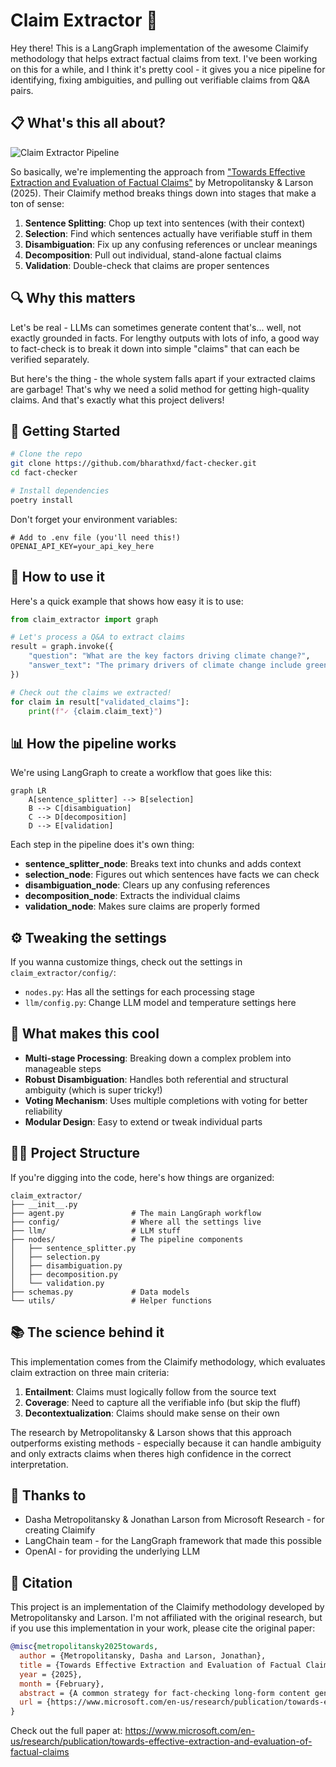 # Claim Extractor 🔎

Hey there! This is a LangGraph implementation of the awesome Claimify methodology that helps extract factual claims from text. I've been working on this for a while, and I think it's pretty cool - it gives you a nice pipeline for identifying, fixing ambiguities, and pulling out verifiable claims from Q&A pairs.

## 📋 What's this all about?

![Claim Extractor Pipeline](https://cloud.imbharath.com/claim-extractor.svg)

So basically, we're implementing the approach from ["Towards Effective Extraction and Evaluation of Factual Claims"](https://arxiv.org/abs/2502.10855) by Metropolitansky & Larson (2025). Their Claimify method breaks things down into stages that make a ton of sense:

1. **Sentence Splitting**: Chop up text into sentences (with their context)
2. **Selection**: Find which sentences actually have verifiable stuff in them
3. **Disambiguation**: Fix up any confusing references or unclear meanings
4. **Decomposition**: Pull out individual, stand-alone factual claims
5. **Validation**: Double-check that claims are proper sentences

## 🔍 Why this matters

Let's be real - LLMs can sometimes generate content that's... well, not exactly grounded in facts. For lengthy outputs with lots of info, a good way to fact-check is to break it down into simple "claims" that can each be verified separately.

But here's the thing - the whole system falls apart if your extracted claims are garbage! That's why we need a solid method for getting high-quality claims. And that's exactly what this project delivers!

## 🚀 Getting Started

```bash
# Clone the repo
git clone https://github.com/bharathxd/fact-checker.git
cd fact-checker

# Install dependencies
poetry install
```

Don't forget your environment variables:

```
# Add to .env file (you'll need this!)
OPENAI_API_KEY=your_api_key_here
```

## 📝 How to use it

Here's a quick example that shows how easy it is to use:

```python
from claim_extractor import graph

# Let's process a Q&A to extract claims
result = graph.invoke({
    "question": "What are the key factors driving climate change?",
    "answer_text": "The primary drivers of climate change include greenhouse gas emissions from burning fossil fuels, deforestation, and industrial processes. The IPCC report indicates that human activities have caused approximately 1.0°C of global warming above pre-industrial levels."
})

# Check out the claims we extracted!
for claim in result["validated_claims"]:
    print(f"✓ {claim.claim_text}")
```

## 📊 How the pipeline works

We're using LangGraph to create a workflow that goes like this:

```mermaid
graph LR
    A[sentence_splitter] --> B[selection]
    B --> C[disambiguation]
    C --> D[decomposition]
    D --> E[validation]
```

Each step in the pipeline does it's own thing:

- **sentence_splitter_node**: Breaks text into chunks and adds context
- **selection_node**: Figures out which sentences have facts we can check
- **disambiguation_node**: Clears up any confusing references
- **decomposition_node**: Extracts the individual claims
- **validation_node**: Makes sure claims are properly formed

## ⚙️ Tweaking the settings

If you wanna customize things, check out the settings in `claim_extractor/config/`:

- `nodes.py`: Has all the settings for each processing stage
- `llm/config.py`: Change LLM model and temperature settings here

## 🔬 What makes this cool

- **Multi-stage Processing**: Breaking down a complex problem into manageable steps
- **Robust Disambiguation**: Handles both referential and structural ambiguity (which is super tricky!)
- **Voting Mechanism**: Uses multiple completions with voting for better reliability
- **Modular Design**: Easy to extend or tweak individual parts

## 👨‍💻 Project Structure

If you're digging into the code, here's how things are organized:

```
claim_extractor/
├── __init__.py
├── agent.py               # The main LangGraph workflow
├── config/                # Where all the settings live
├── llm/                   # LLM stuff
├── nodes/                 # The pipeline components
│   ├── sentence_splitter.py
│   ├── selection.py
│   ├── disambiguation.py
│   ├── decomposition.py
│   └── validation.py
├── schemas.py             # Data models
└── utils/                 # Helper functions
```

## 📚 The science behind it

This implementation comes from the Claimify methodology, which evaluates claim extraction on three main criteria:

1. **Entailment**: Claims must logically follow from the source text
2. **Coverage**: Need to capture all the verifiable info (but skip the fluff)
3. **Decontextualization**: Claims should make sense on their own

The research by Metropolitansky & Larson shows that this approach outperforms existing methods - especially because it can handle ambiguity and only extracts claims when theres high confidence in the correct interpretation.

## 🙏 Thanks to

- Dasha Metropolitansky & Jonathan Larson from Microsoft Research - for creating Claimify
- LangChain team - for the LangGraph framework that made this possible
- OpenAI - for providing the underlying LLM

## 💬 Citation

This project is an implementation of the Claimify methodology developed by Metropolitansky and Larson. I'm not affiliated with the original research, but if you use this implementation in your work, please cite the original paper:

```bibtex
@misc{metropolitansky2025towards,
  author = {Metropolitansky, Dasha and Larson, Jonathan},
  title = {Towards Effective Extraction and Evaluation of Factual Claims},
  year = {2025},
  month = {February},
  abstract = {A common strategy for fact-checking long-form content generated by Large Language Models (LLMs) is extracting simple claims that can be verified independently. Since inaccurate or incomplete claims compromise fact-checking results, ensuring claim quality is critical. However, the lack of a standardized evaluation framework impedes assessment and comparison of claim extraction methods. To address this gap, we propose a framework for evaluating claim extraction in the context of fact-checking along with automated, scalable, and replicable methods for applying this framework, including novel approaches for measuring coverage and decontextualization. We also introduce Claimify, an LLM-based claim extraction method, and demonstrate that it outperforms existing methods under our evaluation framework. A key feature of Claimify is its ability to handle ambiguity and extract claims only when there is high confidence in the correct interpretation of the source text.},
  url = {https://www.microsoft.com/en-us/research/publication/towards-effective-extraction-and-evaluation-of-factual-claims/},
}
```

Check out the full paper at: https://www.microsoft.com/en-us/research/publication/towards-effective-extraction-and-evaluation-of-factual-claims
